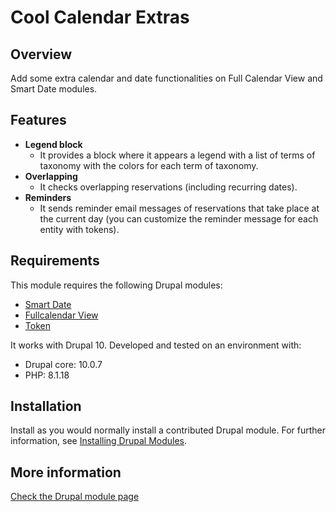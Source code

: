 # Cool Calendar Extras

## Overview
Add some extra calendar and date functionalities on Full Calendar View and Smart Date modules.

## Features
 - **Legend block**
   - It provides a block where it appears a legend with a list of terms of taxonomy with the colors for each term of taxonomy.
 - **Overlapping**
   - It checks overlapping reservations (including recurring dates).
 - **Reminders**
   - It sends reminder email messages of reservations that take place at the current day (you can customize the reminder message for each entity with tokens).

## Requirements
This module requires the following Drupal modules:

- [Smart Date](https://www.drupal.org/project/smart_date "Smart Date")
- [Fullcalendar View](https://www.drupal.org/project/fullcalendar_view "Fullcalendar View")
- [Token](https://www.drupal.org/project/token "Token")

It works with Drupal 10. Developed and tested on an environment with: 
- Drupal core: 10.0.7
- PHP: 8.1.18

## Installation
Install as you would normally install a contributed Drupal module. 
For further information, see [Installing Drupal Modules](https://www.drupal.org/docs/extending-drupal/installing-drupal-modules).

## More information
[Check the Drupal module page](https://www.drupal.org/project/cool_calendar_extras)
